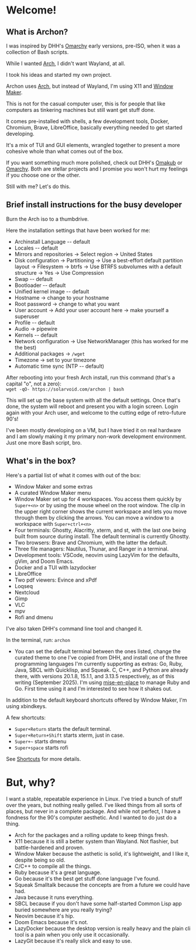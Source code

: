# Welcome!

## What is Archon?

I was inspired by DHH's [Omarchy](https://omarchy.org/) early versions, pre-ISO, when it was a collection of Bash scripts.

While I wanted [Arch](https://archlinux.org/), I didn't want Wayland, at all.

I took his ideas and started my own project.

Archon uses [Arch](https://archlinux.org/), but instead of Wayland, I'm using X11 and [Window Maker](https://www.windowmaker.org/).

This is not for the casual computer user, this is for people that like computers as tinkering machines but still want get stuff done.

It comes pre-installed with shells, a few development tools, Docker, Chromium, Brave, LibreOffice, basically everything needed to get started developing.

It's a mix of TUI and GUI elements, wrangled together to present a more cohesive whole than what comes out of the box.

If you want something much more polished, check out DHH's [Omakub](https://omakub.org/) or [Omarchy](https://omarchy.org/). Both are stellar projects and I promise you won't hurt my feelings if you choose one or the other.

Still with me? Let's do this.

## Brief install instructions for the busy developer

Burn the Arch iso to a thumbdrive.

Here the installation settings that have been worked for me: 

* Archinstall Language -- default  
* Locales -- default  
* Mirrors and repositories -> Select region -> United States  
* Disk configuration -> Partitioning -> Use a best-effort default partition layout -> Filesystem -> btrfs -> Use BTRFS subvolumes with a default structure -> Yes -> Use Compression  
* Swap -- default  
* Bootloader -- default  
* Unified kernel image -- default  
* Hostname -> change to your hostname  
* Root password -> change to what you want  
* User account -> Add your user account here -> make yourself a superuser  
* Profile -- default  
* Audio -> pipewire  
* Kernels -- default  
* Network configuration -> Use NetworkManager (this has worked for me the best)  
* Additional packages -> `/wget`  
* Timezone -> set to your timezone  
* Automatic time sync (NTP -- default)  

After rebooting into your fresh Arch install, run this command (that's a capital "o", not a zero):  
`wget -qO- https://solarvoid.com/archon | bash`

This will set up the base system with all the default settings. Once that's done, the system will reboot and present you with a login screen. Login again with your Arch user, and welcome to the cutting edge of retro-future 90's!

I've been mostly developing on a VM, but I have tried it on real hardware and I am slowly making it my primary non-work development environment. Just one more Bash script, bro.

## What's in the box?

Here's a partial list of what it comes with out of the box:

* Window Maker and some extras
* A curated Window Maker menu
* Window Maker set up for 4 workspaces. You access them quickly by `Super+<n>` or by using the mouse wheel on the root window. The clip in the upper right corner shows the current workspace and lets you move through them by clicking the arrows. You can move a window to a workspace with `Super+ctrl+<n>`
* Four terminals: Ghostty, Alacritty, xterm, and st, with the last one being built from source during install. The default terminal is currently Ghostty.
* Two browsers: Brave and Chromium, with the latter the default.
* Three file managers: Nautilus, Thunar, and Ranger in a terminal.
* Development tools: VSCode, neovim using LazyVim for the defaults, gVim, and Doom Emacs.
* Docker and a TUI with lazydocker
* LibreOffice
* Two pdf viewers: Evince and xPdf
* Loqseq
* Nextcloud
* Gimp
* VLC
* mpv
* Rofi and dmenu

I've also taken DHH's command line tool and changed it.

In the terminal, run: `archon`

* You can set the default terminal between the ones listed, change the curated theme to one I've copied from DHH, and install one of the three programming languages I'm currently supporting as extras: Go, Ruby, Java, SBCL with Quicklisp, and Squeak. C, C++, and Python are already there, with versions 20.1.8, 15.1.1, and 3.13.5 respectively, as of this writing (September 2025). I'm using [mise-en-place](https://mise.jdx.dev/) to manage Ruby and Go. First time using it and I'm interested to see how it shakes out.

In addition to the default keyboard shortcuts offered by Window Maker, I'm using xbindkeys.

A few shortcuts:

* `Super+Return` starts the default terminal.
* `Super+Return+Shift` starts xterm, just in case.
* `Super+~` starts dmenu
* `Super+space` starts rofi

See [Shortcuts](shortcuts.md) for more details.


# But, why?

I want a stable, repeatable experience in Linux. I've tried a bunch of stuff over the years, but nothing really gelled. I've liked things from all sorts of places, but never in a complete package. And while not perfect, I have a fondness for the 90's computer aesthetic. And I wanted to do just do a thing.

* Arch for the packages and a rolling update to keep things fresh.
* X11 because it is still a better system than Wayland. Not flashier, but battle-hardened and proven.
* Window Maker because the asthetic is solid, it's lightweight, and I like it, despite being so old.
* C/C++ to compile all the things.
* Ruby because it's a great language.
* Go because it's the best get stuff done language I've found.
* Squeak Smalltalk because the concepts are from a future we could have had.
* Java because it runs everything.
* SBCL because if you don't have some half-started Common Lisp app buried somewhere are you really trying?
* Neovim because it's hip.
* Doom Emacs because it's not.
* LazyDocker because the desktop version is really heavy and the plain cli tool is a pain when you only use it occasionally.
* LazyGit because it's really slick and easy to use.